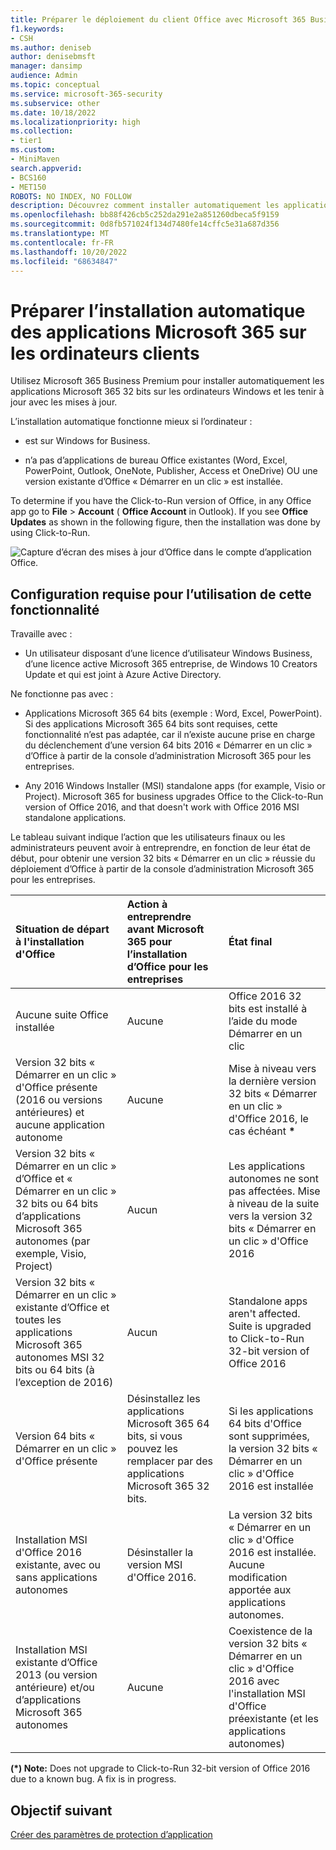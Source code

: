 ```yaml
---
title: Préparer le déploiement du client Office avec Microsoft 365 Business Premium
f1.keywords:
- CSH
ms.author: deniseb
author: denisebmsft
manager: dansimp
audience: Admin
ms.topic: conceptual
ms.service: microsoft-365-security
ms.subservice: other
ms.date: 10/18/2022
ms.localizationpriority: high
ms.collection:
- tier1
ms.custom:
- MiniMaven
search.appverid:
- BCS160
- MET150
ROBOTS: NO INDEX, NO FOLLOW
description: Découvrez comment installer automatiquement les applications Microsoft 365 32 bits sur les ordinateurs Windows et les mettre à jour dans Microsoft 365 Business Premium.
ms.openlocfilehash: bb88f426cb5c252da291e2a851260dbeca5f9159
ms.sourcegitcommit: 0d8fb571024f134d7480fe14cffc5e31a687d356
ms.translationtype: MT
ms.contentlocale: fr-FR
ms.lasthandoff: 10/20/2022
ms.locfileid: "68634847"
---
```

# <a name="prepare-to-automatically-install-microsoft-365-apps-to-client-computers"></a>Préparer l’installation automatique des applications Microsoft 365 sur les ordinateurs clients

Utilisez Microsoft 365 Business Premium pour installer automatiquement les applications Microsoft 365 32 bits sur les ordinateurs Windows et les tenir à jour avec les mises à jour.
  
L’installation automatique fonctionne mieux si l’ordinateur : 

- est sur Windows for Business.
  
- n’a pas d’applications de bureau Office existantes (Word, Excel, PowerPoint, Outlook, OneNote, Publisher, Access et OneDrive) OU une version existante d’Office « Démarrer en un clic » est installée.

To determine if you have the Click-to-Run version of Office, in any Office app go to **File** \> **Account** ( **Office Account** in Outlook). If you see **Office Updates** as shown in the following figure, then the installation was done by using Click-to-Run.
  
![Capture d’écran des mises à jour d’Office dans le compte d’application Office.](./../media/e3439380-fa43-4ed6-ae5d-64851c297df5.png)
  
## <a name="requirements-for-using-this-feature"></a>Configuration requise pour l’utilisation de cette fonctionnalité
  
Travaille avec :
  
- Un utilisateur disposant d’une licence d’utilisateur Windows Business, d’une licence active Microsoft 365 entreprise, de Windows 10 Creators Update et qui est joint à Azure Active Directory.

Ne fonctionne pas avec : 

- Applications Microsoft 365 64 bits (exemple : Word, Excel, PowerPoint). Si des applications Microsoft 365 64 bits sont requises, cette fonctionnalité n’est pas adaptée, car il n’existe aucune prise en charge du déclenchement d’une version 64 bits 2016 « Démarrer en un clic » d’Office à partir de la console d’administration Microsoft 365 pour les entreprises.

- Any 2016 Windows Installer (MSI) standalone apps (for example, Visio or Project). Microsoft 365 for business upgrades Office to the Click-to-Run version of Office 2016, and that doesn't work with Office 2016 MSI standalone applications.

Le tableau suivant indique l’action que les utilisateurs finaux ou les administrateurs peuvent avoir à entreprendre, en fonction de leur état de début, pour obtenir une version 32 bits « Démarrer en un clic » réussie du déploiement d’Office à partir de la console d’administration Microsoft 365 pour les entreprises.<br/>


|Situation de départ à l'installation d'Office|Action à entreprendre avant Microsoft 365 pour l’installation d’Office pour les entreprises|État final|
|:-----|:-----|:-----|
|Aucune suite Office installée  |Aucune  |Office 2016 32 bits est installé à l’aide du mode Démarrer en un clic  |
|Version 32 bits « Démarrer en un clic » d'Office présente (2016 ou versions antérieures) et aucune application autonome  |Aucune  |Mise à niveau vers la dernière version 32 bits « Démarrer en un clic » d'Office 2016, le cas échéant **\*** |
|Version 32 bits « Démarrer en un clic » d’Office et « Démarrer en un clic » 32 bits ou 64 bits d’applications Microsoft 365 autonomes (par exemple, Visio, Project)  |Aucun  |Les applications autonomes ne sont pas affectées. Mise à niveau de la suite vers la version 32 bits « Démarrer en un clic » d'Office 2016  |
|Version 32 bits « Démarrer en un clic » existante d’Office et toutes les applications Microsoft 365 autonomes MSI 32 bits ou 64 bits (à l’exception de 2016)  |Aucun  |Standalone apps aren't affected. Suite is upgraded to Click-to-Run 32-bit version of Office 2016  |
|Version 64 bits « Démarrer en un clic » d'Office présente  |Désinstallez les applications Microsoft 365 64 bits, si vous pouvez les remplacer par des applications Microsoft 365 32 bits.  |Si les applications 64 bits d'Office sont supprimées, la version 32 bits « Démarrer en un clic » d'Office 2016 est installée  |
|Installation MSI d'Office 2016 existante, avec ou sans applications autonomes  |Désinstaller la version MSI d'Office 2016.  |La version 32 bits « Démarrer en un clic » d'Office 2016 est installée. Aucune modification apportée aux applications autonomes.  |
|Installation MSI existante d’Office 2013 (ou version antérieure) et/ou d’applications Microsoft 365 autonomes  |Aucune  |Coexistence de la version 32 bits « Démarrer en un clic » d'Office 2016 avec l'installation MSI d'Office préexistante (et les applications autonomes)  |

 **(\*) Note:** Does not upgrade to Click-to-Run 32-bit version of Office 2016 due to a known bug. A fix is in progress. 

## <a name="next-objective"></a>Objectif suivant

[Créer des paramètres de protection d’application](m365bp-protection-settings-for-windows-10-devices.md)
  